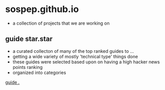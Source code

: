# sospep.github.io
- a collection of projects that we are working on

## guide star.star
- a curated collecton of many of the top ranked guides to ...
- getting a wide variety of mostly 'technical type' things done
- these guides were selected based upon on having a high hacker news points ranking
- organized into categories

[guide *.*](https://sospep.github.io/guide.html)
